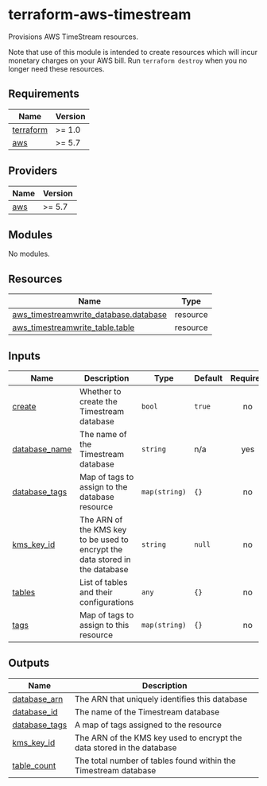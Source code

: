 # terraform-aws-timestream

Provisions AWS TimeStream resources.

Note that use of this module is intended to create resources which will incur monetary charges on your AWS bill. Run `terraform destroy` when you no longer need these resources.

<!-- BEGINNING OF PRE-COMMIT-TERRAFORM DOCS HOOK -->
## Requirements

| Name | Version |
|------|---------|
| <a name="requirement_terraform"></a> [terraform](#requirement\_terraform) | >= 1.0 |
| <a name="requirement_aws"></a> [aws](#requirement\_aws) | >= 5.7 |

## Providers

| Name | Version |
|------|---------|
| <a name="provider_aws"></a> [aws](#provider\_aws) | >= 5.7 |

## Modules

No modules.

## Resources

| Name | Type |
|------|------|
| [aws_timestreamwrite_database.database](https://registry.terraform.io/providers/hashicorp/aws/latest/docs/resources/timestreamwrite_database) | resource |
| [aws_timestreamwrite_table.table](https://registry.terraform.io/providers/hashicorp/aws/latest/docs/resources/timestreamwrite_table) | resource |

## Inputs

| Name | Description | Type | Default | Required |
|------|-------------|------|---------|:--------:|
| <a name="input_create"></a> [create](#input\_create) | Whether to create the Timestream database | `bool` | `true` | no |
| <a name="input_database_name"></a> [database\_name](#input\_database\_name) | The name of the Timestream database | `string` | n/a | yes |
| <a name="input_database_tags"></a> [database\_tags](#input\_database\_tags) | Map of tags to assign to the database resource | `map(string)` | `{}` | no |
| <a name="input_kms_key_id"></a> [kms\_key\_id](#input\_kms\_key\_id) | The ARN of the KMS key to be used to encrypt the data stored in the database | `string` | `null` | no |
| <a name="input_tables"></a> [tables](#input\_tables) | List of tables and their configurations | `any` | `{}` | no |
| <a name="input_tags"></a> [tags](#input\_tags) | Map of tags to assign to this resource | `map(string)` | `{}` | no |

## Outputs

| Name | Description |
|------|-------------|
| <a name="output_database_arn"></a> [database\_arn](#output\_database\_arn) | The ARN that uniquely identifies this database |
| <a name="output_database_id"></a> [database\_id](#output\_database\_id) | The name of the Timestream database |
| <a name="output_database_tags"></a> [database\_tags](#output\_database\_tags) | A map of tags assigned to the resource |
| <a name="output_kms_key_id"></a> [kms\_key\_id](#output\_kms\_key\_id) | The ARN of the KMS key used to encrypt the data stored in the database |
| <a name="output_table_count"></a> [table\_count](#output\_table\_count) | The total number of tables found within the Timestream database |
<!-- END OF PRE-COMMIT-TERRAFORM DOCS HOOK -->

